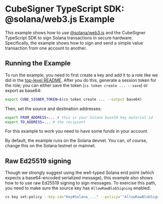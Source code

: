 # CubeSigner TypeScript SDK: @solana/web3.js Example

This example shows how to use
[@solana/web3.js](https://www.npmjs.com/package/@solana/web3.js) and the
CubeSigner TypeScript SDK to sign Solana transactions in secure hardware.
Specifically, the example shows how to sign and send a simple value transaction
from one account to another.

## Running the Example

To run the example, you need to first create a key and add it to a role like we
did in the [top-level README](../../README.md). After you do this, generate a
session token for the role; you can either save the token (`cs token create ... --save`)
or export as base64:

```bash
export CUBE_SIGNER_TOKEN=$(cs token create ... --output base64)
```

Then, set the source and destination addresses:

```bash
export FROM_ADDRESS=... # this is your Solana base58 key material id
export TO_ADDRESS=... # the recipient
```

For this example to work you need to have some funds in your account.

By default, the example runs on the Solana devnet. You can, of course, change
this on the Solana testnet or mainnet.

## Raw Ed25519 signing

Though we strongly suggest using the well-typed Solana end point (which expects
a base64-encoded serialized message), this example also shows how to to use raw
Ed25519 signing to sign messages. To exercise this path, you need to make sure
the source key has `AllowRawBlobSigning` enabled:

```bash
cs key set-policy --key-id="Key#Solana_..." --policy='"AllowRawBlobSigning"'
```
